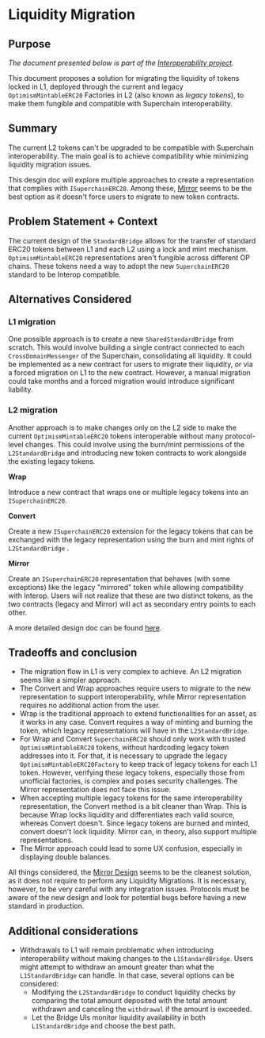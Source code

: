 # Liquidity Migration

## Purpose

_The document presented below is part of the [Interoperability project](https://github.com/ethereum-optimism/optimism/issues/10899)._

This document proposes a solution for migrating the liquidity of tokens locked in L1, deployed through the current and legacy `OptimismMintableERC20` Factories in L2 (also known as _legacy tokens_), to make them fungible and compatible with Superchain interoperability.

## Summary

The current L2 tokens can't be upgraded to be compatible with Superchain interoperability. The main goal is to achieve compatibility whie minimizing liquidity migration issues.

This desgin doc will explore multiple approaches to create a representation that complies with `ISuperchainERC20`. Among these, [Mirror](https://github.com/ethereum-optimism/design-docs/pull/36) seems to be the best option as it doesn't force users to migrate to new token contracts.

## Problem Statement + Context

The current design of the `StandardBridge` allows for the transfer of standard ERC20 tokens between L1 and each L2 using a lock and mint mechanism. `OptimismMintableERC20` representations aren't fungible across different OP chains. These tokens need a way to adopt the new `SuperchainERC20` standard to be Interop compatible.

## Alternatives Considered

### L1 migration

One possible approach is to create a new `SharedStandardBridge` from scratch. This would involve building a single contract connected to each `CrossDomainMessenger` of the Superchain, consolidating all liquidity. It could be implemented as a new contract for users to migrate their liquidity, or via a forced migration on L1 to the new contract. However, a manual migration could take months and a forced migration would introduce significant liability.

### L2 migration

Another approach is to make changes only on the L2 side to make the current `OptimismMintableERC20` tokens interoperable without many protocol-level changes. This could involve using the burn/mint permissions of the `L2StandardBridge` and introducing new token contracts to work alongside the existing legacy tokens.

**Wrap**

Introduce a new contract that wraps one or multiple legacy tokens into an `ISuperchainERC20`.

**Convert**

Create a new `ISuperchainERC20` extension for the legacy tokens that can be exchanged with the legacy representation using the burn and mint rights of `L2StandardBridge` .

**Mirror**

Create an `ISuperchainERC20` representation that behaves (with some exceptions) like the legacy "mirrored" token while allowing compatibility with Interop. Users will not realize that these are two distinct tokens, as the two contracts (legacy and Mirror) will act as secondary entry points to each other.

A more detailed design doc can be found [here](https://github.com/ethereum-optimism/design-docs/pull/36).

## Tradeoffs and conclusion

- The migration flow in L1 is very complex to achieve. An L2 migration seems like a simpler approach.
- The Convert and Wrap approaches require users to migrate to the new representation to support interoperability, while Mirror representation requires no additional action from the user.
- Wrap is the traditional approach to extend functionalities for an asset, as it works in any case. Convert requires a way of minting and burning the token, which legacy representations will have in the `L2StandardBridge`.
- For Wrap and Convert `SuperchainERC20` should only work with trusted `OptimismMintableERC20` tokens, without hardcoding legacy token addresses into it. For that, it is necessary to upgrade the legacy `OptimismMintableERC20Factory` to keep track of legacy tokens for each L1 token. However, verifying these legacy tokens, especially those from unofficial factories, is complex and poses security challenges. The Mirror representation does not face this issue.
- When accepting multiple legacy tokens for the same interoperability representation, the Convert method is a bit cleaner than Wrap. This is because Wrap locks liquidity and differentiates each valid source, whereas Convert doesn't. Since legacy tokens are burned and minted, convert doesn't lock liquidity. Mirror can, in theory, also support multiple representations.
- The Mirror approach could lead to some UX confusion, especially in displaying double balances.

All things considered, the [Mirror Design](https://github.com/ethereum-optimism/design-docs/pull/36) seems to be the cleanest solution, as it does not require to perform any Liquidity Migrations. It is necessary, however, to be very careful with any integration issues. Protocols must be aware of the new design and look for potential bugs before having a new standard in production.

## Additional considerations

- Withdrawals to L1 will remain problematic when introducing interoperability without making changes to the `L1StandardBridge`. Users might attempt to withdraw an amount greater than what the `L1StandardBridge` can handle. In that case, several options can be considered:
  - Modifying the `L2StandardBridge` to conduct liquidity checks by comparing the total amount deposited with the total amount withdrawn and canceling the `withdrawal` if the amount is exceeded.
  - Let the Bridge UIs monitor liquidity availability in both `L1StandardBridge` and choose the best path.
